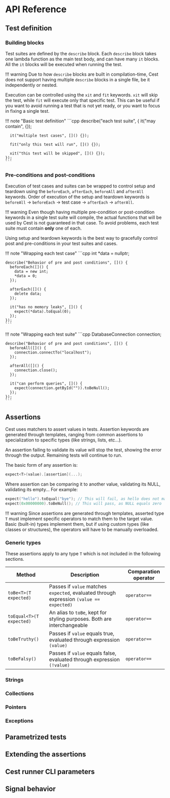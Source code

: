 # API Reference

## Test definition

### Building blocks

Test suites are defined by the `describe` block. Each `describe` block takes one lambda function as the main test body, and can have many `it` blocks. All the `it` blocks will be executed when running the test.

!!! warning
    Due to how `describe` blocks are built in compilation-time, Cest does not support having multiple `describe` blocks in a single file, be it independently or nested.

Execution can be controlled using the `xit` and `fit` keywords. `xit` will skip the test, while `fit` will execute only that specific test. This can be useful if you want to avoid running a test that is not yet ready, or you want to focus in fixing a single test.

!!! note "Basic test definition"
    ```cpp
    describe("each test suite", []() {
      it("may contain", []() {});

      it("multiple test cases", []() {});

      fit("only this test will run", []() {});

      xit("this test will be skipped", []() {});
    });
    ```

### Pre-conditions and post-conditions

Execution of test cases and suites can be wrapped to control setup and teardown using the `beforeEach`, `afterEach`, `beforeAll` and `afterAll` keywords. Order of execution of the setup and teardown keywords is `beforeAll` → `beforeEach` → test case → `afterEach` → `afterAll`.

!!! warning
    Even though having multiple pre-condition or post-condition keywords in a single test suite will compile, the actual functions that will be used by Cest is not guaranteed in that case. To avoid problems, each test suite must contain **only** one of each.

Using setup and teardown keywords is the best way to gracefully control post and pre-conditions in your test suites and cases.

!!! note "Wrapping each test case"
    ```cpp
    int *data = nullptr;

    describe("Behavior of pre and post conditions", []() {
      beforeEach([]() {
        data = new int;
        *data = 0;
      });

      afterEach([]() {
        delete data;
      });

      it("has no memory leaks", []() {
        expect(*data).toEqual(0);
      });
    });
    ```

!!! note "Wrapping each test suite"
    ```cpp
    DatabaseConnection connection;

    describe("Behavior of pre and post conditions", []() {
      beforeAll([]() {
        connection.connectTo("localhost");
      });

      afterAll([]() {
        connection.close();
      });

      it("can perform queries", []() {
        expect(connection.getById("")).toBeNull();
      });
    });
    ```

## Assertions

Cest uses matchers to assert values in tests. Assertion keywords are generated through templates, ranging from common assertions to specialization to specific types (like strings, lists, etc...).

An assertion failing to validate its value will stop the test, showing the error through the output. Remaining tests will continue to run.

The basic form of any assertion is:

```cpp
expect<T>(value).[assertion](...);
```

Where assertion can be comparing it to another value, validating its NULL, validating its empty... For example:

```cpp
expect("hello").toEqual("bye"); // This will fail, as hello does not match bye
expect(0x00000000).toBeNull(); // This will pass, as NULL equals zero
```

!!! warning
    Since assertions are generated through templates, asserted type `T` must implement specific operators to match them to the target value. Basic (built-in) types implement them, but if using custom types (like classes or structures), the operators will have to be manually overloaded.

### Generic types

These assertions apply to any type `T` which is not included in the following sections.

| Method                         | Description                                                                | Comparation operator |
| ------------------------------ | -------------------------------------------------------------------------- | ---------------------- |
| `toBe<T>(T expected)`          | Passes if `value` matches `expected`, evaluated through expression `(value == expected)` | `operator==` |
| `toEqual<T>(T expected)`       | An alias to `toBe`, kept for styling purposes. Both are interchangeable | `operator==` |
| `toBeTruthy()`                  | Passes if `value` equals true, evaluated through expression `(value)` | `operator==` |
| `toBeFalsy()`                  | Passes if `value` equals false, evaluated through expression `(!value)` | `operator==` |

### Strings

### Collections

### Pointers

### Exceptions

## Parametrized tests

## Extending the assertions

## Cest runner CLI parameters

## Signal behavior
